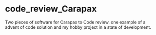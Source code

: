 # code_review_Carapax


Two pieces of software for Carapax to Code review. one example of a advent of code solution and my hobby project in a state of development.
